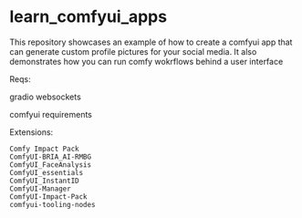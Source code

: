 # learn_comfyui_apps
This repository showcases an example of how to create a comfyui app that can generate custom profile pictures for your social media. It also demonstrates how you can run comfy wokrflows behind a user interface


Reqs:


gradio
websockets

comfyui requirements


Extensions:

    Comfy Impact Pack
    ComfyUI-BRIA_AI-RMBG
    ComfyUI_FaceAnalysis
    ComfyUI_essentials
    ComfyUI_InstantID
    ComfyUI-Manager
    ComfyUI-Impact-Pack
    comfyui-tooling-nodes